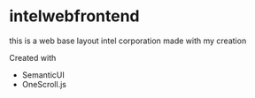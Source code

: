 # intelwebfrontend
this is a web base layout intel corporation made with my creation

Created with 
- SemanticUI
- OneScroll.js
